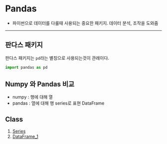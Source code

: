 # Pandas

- 파이썬으로 데이터를 다룰때 사용되는 중요한 패키지. 데이터 분석, 조작을 도와줌

---



## 판다스 패키지

판다스 패키지는 `pd`라는 별칭으로 사용되는것이 관례이다.

```python
import pandas as pd
```



## Numpy 와 Pandas 비교

- numpy : 행에 대해 열
- pandas : 열에 대해 행 series로 표현 DataFrame



## Class

1. [Series](./Series.md)
2. [DataFrame_1](DataFrame_1.md)

